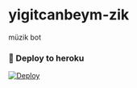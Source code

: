 # yigitcanbeym-zik
müzik bot

### 🚀 Deploy to heroku
[![Deploy](https://www.herokucdn.com/deploy/button.svg)](https://heroku.com/deploy?template=https://github.com/Yigitcanb3y/yigitcanbeym-zik)
